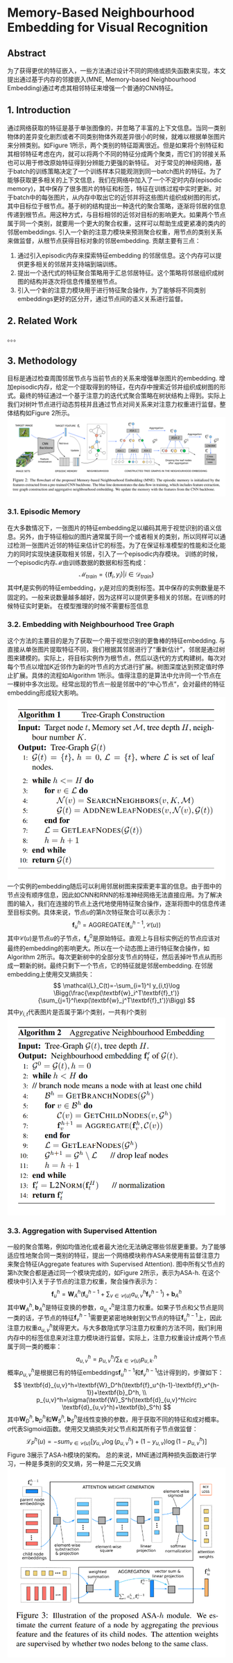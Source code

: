 # Memory-Based Neighbourhood Embedding for Visual Recognition

## Abstract
为了获得更优的特征嵌入，一些方法通过设计不同的网络或损失函数来实现，本文提出通过基于内存的邻接嵌入(MNE, Memory-based Neighbourhood Embedding)通过考虑其相邻特征来增强一个普通的CNN特征。

## 1. Introduction
通过网络获取的特征是基于单张图像的，并忽略了丰富的上下文信息。当同一类别物体的差异变化剧烈或者不同类别物体外观差异很小的时候，就难以根据单张图片来分辨类别。如Figure 1所示，两个类别的特征距离很近。但是如果将个别特征和其相邻特征考虑在内，就可以将两个不同的特征分成两个聚类，而它们的邻接关系也可以用于修改原始特征得到分辨能力更强的新特征。
对于常见的神经网络，基于batch的训练策略决定了一个训练样本只能观测到同一batch图片的特征。为了能够获取更多相关的上下文信息，我们在网络中加入了一个不定时内存(episodic memory)，其中保存了很多图片的特征和标签，特征在训练过程中实时更新。对于batch中的每张图片，从内存中取出它的近邻并将这些图片组织成树图的形式，其中目标位于根节点。基于树的结构提出一种迭代的聚合策略，逐渐将邻居的信息传递到根节点。用这种方式，与目标相邻的近邻对目标的影响更大。如果两个节点属于同一个类别，就要用一个更大的聚合权重，这样可以帮助生成更紧凑的类内的邻居embeddings. 引入一个新的注意力模块来预测聚合权重，用节点的类别关系来做监督，从根节点获得目标对象的邻居embedding.
贡献主要有三点：
1. 通过引入episodic内存来探索特征embedding 的邻居信息。这个内存可以提供更多相关的邻居并支持端到端训练。
2. 提出一个迭代式的特征聚合策略用于汇总邻居特征。这个策略将邻居组织成树图的结构并逐次将信息传播至根节点。
3. 引入一个新的注意力模块用于进行特征聚合操作，为了能够将不同类别embeddings更好的区分开，通过节点间的语义关系进行监督。

## 2. Related Work
。。。

## 3. Methodology
目标是通过检查周围邻居节点与当前节点的关系来增强单张图片的embedding. 增加episodic内存，给定一个提取得到的特征，在内存中搜索近邻并组织成树图的形式。最终的特征通过一个基于注意力的迭代式聚合策略在树状结构上得到。实际上我们对树叶节点进行动态剪枝并且通过节点对间关系来对注意力权重进行监督。整体结构如Figure 2所示。
![Figure 2](2.png "Figure 2")

### 3.1. Episodic Memory
在大多数情况下，一张图片的特征embedding足以编码其用于视觉识别的语义信息。另外，由于特征相似的图片通常属于同一个或者相关的类别，所以同样可以通过检测一张图片近邻的特征来估计它的标签。为了在保证标准模型的性能和泛化能力的同时实现快速获取相关邻居，引入了一个episodic内存模块。
训练的时候，一个episodic内存$\mathcal{M}$由训练数据的数据和标签构成：
$$
\mathcal{M}_{train}=\{(\textbf{f}_i,y_i)|i\in \mathcal{D}_{train}\}
$$
其中$\textbf{f}_i$是实例$i$的特征embedding，$y_i$是对应的类别标签。其中保存的实例数量是不固定的。一般来说数量越多越好，因为这样可以提供更多相关的邻居。在训练的时候特征实时更新。
在模型推理的时候不需要标签信息

### 3.2. Embedding with Neighbourhood Tree Graph
这个方法的主要目的是为了获取一个用于视觉识别的更鲁棒的特征embedding. 与直接从单张图片提取特征不同，我们根据其邻居进行了“重新估计”，邻居是通过树图来建模的。实际上，将目标实例作为根节点，然后以迭代的方式构建树。每次对每个节点以增加K近邻作为新的叶节点的方式进行扩展。树图深度达到预定值时停止扩展。具体的流程如Algorithm 1所示。值得注意的是算法中允许同一个节点在一棵树中多次出现。经常出现的节点一般是邻居中的“中心节点”，会对最终的特征embedding形成较大影响。
![Algorithm 1](a1.png "Algorithm 1")
一个实例的embedding随后可以利用邻居树图来探索更丰富的信息。由于图中的节点没有顺序信息，因此如CNN和RNN的标准神经网络无法直接应用。为了解决图的输入，我们在连接的节点上迭代地使用特征聚合操作，逐渐将图中的信息传递至目标实例。具体来说，节点$u$的第$h$次特征聚合可以表示为：
$$
\textbf{f}_u^h=\text{AGGREGATE}(\textbf{f}_u^{h-1}, \mathcal{C}(u))
$$
其中$\mathcal{C}(u)$是节点$u$的子节点，$\textbf{f}_u^0$是原始特征。直观上与目标实例近的节点应该对最终的embedding的影响更大。所以在一个动态图上进行特征聚合操作，如Algorithm 2所示。每次更新树中的全部分支节点的特征，然后丢掉叶节点从而形成一颗新的树。最终只剩下一个节点，它的特征就是邻居embedding. 在邻居embedding上使用交叉熵损失：
$$
\mathcal{L}_C(t)=-\sum_{i=1}^I y_{i,t}\log \Bigg(\frac{\exp(\textbf{w}_i^T\textbf{f}_t')}{\sum_{j=1}^I\exp(\textbf{w}_j^T\textbf{f}_t')}\Bigg)
$$
其中$y_{i,t}$代表图片是否属于第$i$个类别，一共有$I$个类别
![Algorithm 2](a2.png "Algorithm 2")

### 3.3. Aggregation with Supervised Attention
一般的聚合策略，例如均值池化或者最大池化无法确定哪些邻居更重要。为了能够适应性地聚合同一类别的特征，提出一个网络模块称作ASA来使用有监督注意力来聚合特征(Aggregate features with Supervised Attention).
图中所有父节点的第h次聚合都是通过同一个模块完成的，如Figure 2所示，表示为ASA-h. 在这个模块中引入关于子节点的注意力权重，聚合操作表示为：
$$
\textbf{f}_u^h=\textbf{W}_A^h(\textbf{f}_u^{h-1}+\sum_{v\in\mathcal{C}(u)}a_{u,v}^h\textbf{f}_v^{h-1})+\textbf{b}_A^h
$$
其中$\textbf{W}_A^h,\textbf{b}_A^h$是特征变换的参数，$a_{u,*}^h$是注意力权重。如果子节点和父节点是同一类的话，子节点的特征$\textbf{f}_v^{h-1}$需要更紧密地映射到父节点的特征$\textbf{f}_u^{h-1}$上，因此注意力权重$a_{u,v}^h$就得更大。与大多数隐式学习注意力权重的方法不同，我们利用内存中的标签信息来对注意力模块进行监督。实际上，注意力权重设计成两个节点属于同一类的概率：
$$
a_{u,v}^h=p_{u,v}^h/\sum_{k\in \mathcal{C}(u)}p_{u,k\cdot}^h
$$
概率$p_{u,v}^h$是根据已有的特征embeddings$\textbf{f}_u^{h-1}$和$\textbf{f}_v^{h-1}$估计得到的，步骤如下：
$$
\textbf{d}_{u,v}^h=\textbf{W}_D^h(\textbf{f}_u^{h-1}-\textbf{f}_v^{h-1})+\textbf{b}_D^h, \\
p_{u,v}^h=\sigma(\textbf{W}_S^h(\textbf{d}_{u,v}^h\circ \textbf{d}_{u,v}^h)+\textbf{b}_S^h)
$$
其中$\textbf{W}_D^h,\textbf{b}_D^h$和$\textbf{W}_S^h,\textbf{b}_S^h$是线性变换的参数，用于获取不同的特征和成对概率。$\sigma$代表Sigmoid函数。使用交叉熵损失对父节点和其所有子节点做监督：
$$
\mathcal{L}_{P}^h(u)=-sum_{v\in\mathcal{C}(u)}[y_{u,v}\log(p_{u,v}^h)+(1-y_{u,v})\log(1-p_{u,v}^h)]
$$
Figure 3展示了ASA-h模块的架构。
总的来说，MNE通过两种损失函数进行学习，一种是多类别的交叉熵，另一种是二元交叉熵
![Figure 3](3.png "Figure 3")